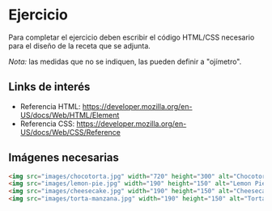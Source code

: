 # Ejercicio

Para completar el ejercicio deben escribir el código HTML/CSS necesario para el
diseño de la receta que se adjunta.

*Nota:* las medidas que no se indiquen, las pueden definir a "ojímetro".

## Links de interés

- Referencia HTML: https://developer.mozilla.org/en-US/docs/Web/HTML/Element
- Referencia CSS: https://developer.mozilla.org/en-US/docs/Web/CSS/Reference

## Imágenes necesarias

```html
<img src="images/chocotorta.jpg" width="720" height="300" alt="Chocotorta" />
<img src="images/lemon-pie.jpg" width="190" height="150" alt="Lemon Pie" />
<img src="images/cheesecake.jpg" width="190" height="150" alt="Cheesecake" />
<img src="images/torta-manzana.jpg" width="190" height="150" alt="Torta de Manzana" />
```
